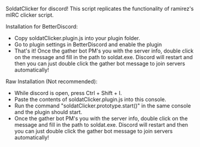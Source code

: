 SoldatClicker for discord!  This script replicates the functionality of ramirez's mIRC clicker script.

Installation for BetterDiscord:
- Copy soldatClicker.plugin.js into your plugin folder.
- Go to plugin settings in BetterDiscord and enable the plugin
- That's it!  Once the gather bot PM's you with the server info, double click on the message and fill in the path to soldat.exe.  Discord will restart and then you can just double click the gather bot message to join servers automatically!

Raw Installation (Not recommended):
- While discord is open, press Ctrl + Shift + I.
- Paste the contents of soldatClicker.plugin.js into this console.
- Run the command "soldatClicker.prototype.start()" in the same console and the plugin should start.
- Once the gather bot PM's you with the server info, double click on the message and fill in the path to soldat.exe.  Discord will restart and then you can just double click the gather bot message to join servers automatically!
